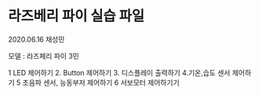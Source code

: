 # 라즈베리 파이 실습 파일


2020.06.16
채성민

모델 : 라즈페리 파이 3민

1 LED  제어하기 
2. Button 제어하기
3. 디스플레이 출력하기
4.기온,습도 센서 제어하기
5 초음파 센서, 능동부저 제어하기
6 서보모터 제어하기기


